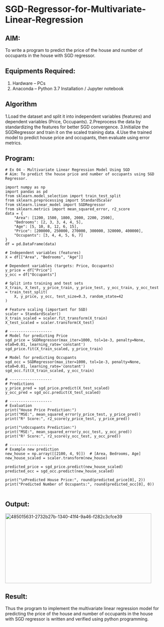 # SGD-Regressor-for-Multivariate-Linear-Regression

## AIM:
To write a program to predict the price of the house and number of occupants in the house with SGD regressor.

## Equipments Required:
1. Hardware – PCs
2. Anaconda – Python 3.7 Installation / Jupyter notebook

## Algorithm
1.Load the dataset and split it into independent variables (features) and dependent variables (Price, Occupants).
2.Preprocess the data by standardizing the features for better SGD convergence.
3.Initialize the SGDRegressor and train it on the scaled training data.
4.Use the trained model to predict house price and occupants, then evaluate using error metrics.

## Program:
```
# Ex 04 - Multivariate Linear Regression Model Using SGD
# Aim: To predict the house price and number of occupants using SGD Regressor.

import numpy as np
import pandas as pd
from sklearn.model_selection import train_test_split
from sklearn.preprocessing import StandardScaler
from sklearn.linear_model import SGDRegressor
from sklearn.metrics import mean_squared_error, r2_score
data = {
    "Area": [1200, 1500, 1800, 2000, 2200, 2500],
    "Bedrooms": [2, 3, 3, 4, 4, 5],
    "Age": [5, 10, 8, 12, 6, 15],
    "Price": [200000, 250000, 270000, 300000, 320000, 400000],
    "Occupants": [3, 4, 4, 5, 6, 7]
}
df = pd.DataFrame(data)

# Independent variables (features)
X = df[["Area", "Bedrooms", "Age"]]

# Dependent variables (targets: Price, Occupants)
y_price = df["Price"]
y_occ = df["Occupants"]

# Split into training and test sets
X_train, X_test, y_price_train, y_price_test, y_occ_train, y_occ_test = train_test_split(
    X, y_price, y_occ, test_size=0.3, random_state=42
)

# Feature scaling (important for SGD)
scaler = StandardScaler()
X_train_scaled = scaler.fit_transform(X_train)
X_test_scaled = scaler.transform(X_test)

# -------------------
# Model for predicting Price
sgd_price = SGDRegressor(max_iter=1000, tol=1e-3, penalty=None, eta0=0.01, learning_rate='constant')
sgd_price.fit(X_train_scaled, y_price_train)

# Model for predicting Occupants
sgd_occ = SGDRegressor(max_iter=1000, tol=1e-3, penalty=None, eta0=0.01, learning_rate='constant')
sgd_occ.fit(X_train_scaled, y_occ_train)

# -------------------
# Predictions
y_price_pred = sgd_price.predict(X_test_scaled)
y_occ_pred = sgd_occ.predict(X_test_scaled)

# -------------------
# Evaluation
print("House Price Prediction:")
print("MSE:", mean_squared_error(y_price_test, y_price_pred))
print("R² Score:", r2_score(y_price_test, y_price_pred))

print("\nOccupants Prediction:")
print("MSE:", mean_squared_error(y_occ_test, y_occ_pred))
print("R² Score:", r2_score(y_occ_test, y_occ_pred))

# -------------------
# Example new prediction
new_house = np.array([[2100, 4, 9]])  # [Area, Bedrooms, Age]
new_house_scaled = scaler.transform(new_house)

predicted_price = sgd_price.predict(new_house_scaled)
predicted_occ = sgd_occ.predict(new_house_scaled)

print("\nPredicted House Price:", round(predicted_price[0], 2))
print("Predicted Number of Occupants:", round(predicted_occ[0], 0))


```

## Output:


<img width="470" height="224" alt="485015631-2732b27b-1340-41f4-9a46-f282c3cfce39" src="https://github.com/user-attachments/assets/62fc726b-b860-473a-909d-b888398ef0d1" />

## Result:
Thus the program to implement the multivariate linear regression model for predicting the price of the house and number of occupants in the house with SGD regressor is written and verified using python programming.
